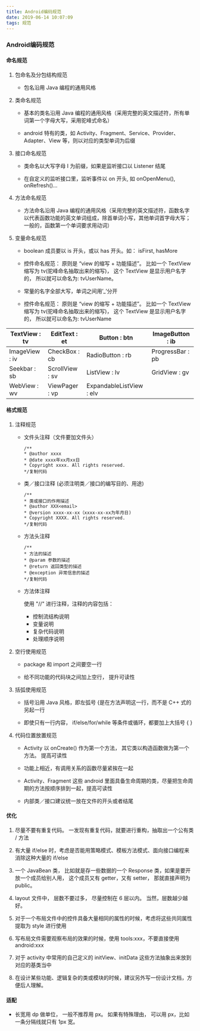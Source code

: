 ```yaml
---
title: Android编码规范
date: 2019-06-14 10:07:09
tags: 规范
---
```


### Android编码规范


#### 命名规范

1.  包命名及分包结构规范
    
    *   包名沿用 Java 编程的通用风格
2.  类命名规范
    
    *   基本的类名沿用 Java 编程的通用风格（采用完整的英文描述符，所有单词第一个字母大写，采用驼峰式命名）
        
    *   android 特有的类，如 Activity、Fragment、Service、Provider、Adapter、View 等，则以对应的类型单词为后缀
        
3.  接口命名规范
    
    *   类命名以大写字母 I 为前缀，如果是监听接口以 Listener 结尾
        
    *   在自定义的监听接口里，监听事件以 on 开头, 如 onOpenMenu(), onRefresh()...
        
4.  方法命名规范
    
    *   方法命名沿用 Java 编程的通用风格（采用完整的英文描述符，函数名字以代表函数功能的英文单词组成，除首单词小写，其他单词首字母大写；一般的，函数第一个单词要求用动词）
5.  变量命名规范
    
    *   boolean 成员要以 is 开头，或以 has 开头。如： isFirst, hasMore
        
    *   控件命名规范： 原则是 “view 的缩写 + 功能描述”。 比如一个 TextView 缩写为 tv(驼峰命名抽取出来的缩写)， 这个 TextView 是显示用户名字的， 所以就可以命名为: tvUserName。
        
    *   常量的名字全部大写，单词之间用’_’分开
        
    *   控件命名规范： 原则是 “view 的缩写 + 功能描述”。 比如一个 TextView 缩写为 tv(驼峰命名抽取出来的缩写)， 这个 TextView 是显示用户名字的， 所以就可以命名为: tvUserName
        

| TextView : tv | EditText : et | Button : btn | ImageButton : ib |
| --- | --- | --- | --- |
| ImageView : iv | CheckBox : cb | RadioButton : rb | ProgressBar : pb |
| Seekbar : sb | ScrollView : sv | ListView : lv | GridView : gv |
| WebView : wv | ViewPager : vp | ExpandableListView : elv |

#### 格式规范

1.  注释规范
    
    *   文件头注释（文件要加文件头）
        
        ```
        /**
        * @author xxxx
        * @date xxxx年xx月xx日
        * Copyright xxxx. All rights reserved.
        */复制代码
        ```
        
    *   类／接口注释 (必须注明类／接口的编写目的、用途)
        
        ```
        /** 
        * 类或接口的作用描述
        * @author XXX<email>
        * @version xxxx-xx-xx（xxxx-xx-xx为年月日)
        * Copyright XXXX. All rights reserved.
        */复制代码
        ```
        
    *   方法头注释
        
        ```
        /**
        * 方法的描述
        * @param 参数的描述
        * @return 返回类型的描述
        * @exception 异常信息的描述
        */复制代码
        ```
        
    *   方法体注释
        
        使用 "//" 进行注释，注释的内容包括：
        
        *   控制流结构说明
        *   变量说明
        *   复杂代码说明
        *   处理顺序说明
2.  空行使用规范
    
    *   package 和 import 之间要空一行
        
    *   给不同功能的代码块之间加上空行， 提升可读性
        
3.  括弧使用规范
    
    *   括号沿用 Java 风格，即左弧号 {是在方法声明这一行，而不是 C++ 式的另起一行
        
    *   即使只有一行内容， if/else/for/while 等条件或循环，都要加上大括号 { }
        
4.  代码位置放置规范
    
    *   Activity 以 onCreate() 作为第一个方法， 其它类以构造函数做为第一个方法。 提高可读性
        
    *   功能上相近，有调用关系的函数尽量紧挨在一起
        
    *   Activity、Fragment 这些 android 里面具备生命周期的类，尽量把生命周期的方法按顺序排到一起，提高可读性
        
    *   内部类／接口建议统一放在文件的开头或者结尾
        

#### 优化

1.  尽量不要有重复代码。 一发现有重复代码，就要进行重构，抽取出一个公有类 / 方法
    
2.  有大量 if/else 时，考虑是否能用策略模式、模板方法模式、面向接口编程来消除这种大量的 if/else
    
3.  一个 JavaBean 类， 比如就是存一些数据的一个 Response 类，如果是要开放一个成员给别人用， 这个成员又有 getter，又有 setter， 那就直接声明为 public。
    
4.  layout 文件中， 层数不要过多， 尽量控制在 6 层以内。 当然，层数越少越好。
    
5.  对于一个布局文件中的控件具备大量相同的属性的时候，考虑将这些共同属性提取为 style 进行使用
    
6.  写布局文件需要观察布局的效果的时候，使用 tools:xxx，不要直接使用 android:xxx
    
7.  对于 activity 中常用的自己定义的 initView、initData 这些方法抽象出来放到对应的基类当中
    
8.  在设计某些功能、逻辑复杂的类或模块的时候，建议另外写一份设计文档，方便后人理解。
    

#### 适配

* 长宽用 dp 做单位， 一般不推荐用 px。 如果有特殊理由， 可以用 px，比如一条分隔线就只有 1px 宽。


